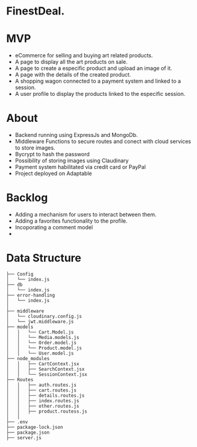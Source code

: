 # FinestDeal.

# MVP
* eCommerce for selling and buying art related products.
* A page to display all the art products on sale.
* A page to create a especific product and upload an image of it.
* A page with the details of the created product.
* A shopping wagon connected to a payment system and linked to a session.
* A user profile to display the products linked to the especific session.

# About
* Backend running using ExpressJs and MongoDb.
* Middleware Functions to secure routes and conect with cloud services to store images.
* Bycrypt to hash the password
* Possibility of storing images using Claudinary
* Payment system habilitated via credit card or PayPal
* Project deployed on Adaptable

# Backlog
* Adding a mechanism for users to interact between them.
* Adding a favorites functionality to the profile. 
* Incoporating a comment model
* 

# Data Structure
```
├── Config
│   └── index.js
├── db
│   └── index.js
├── error-handling
│   └── index.js
│   
├── middleware
│   └── cloudinary.config.js
│   └── jwt.middleware.js
├── models
│   │   └── Cart.Model.js
│   │   └── Media.models.js
│   │   └── Order.model.js
│   │   └── Product.model.js
│   │   └── User.model.js
├── node_modules
│   │   ├── CartContext.jsx
│   │   ├── SearchContext.jsx
│   │   └── SessionContext.jsx
├── Routes
│   │   ├── auth.routes.js
│   │   ├── cart.routes.js
│   │   ├── details.routes.js
│   │   ├── index.routes.js
│   │   ├── other.routes.js
│   │   ├── product.routess.js
│   │
├── .env
├── package-lock.json
├── package.json
├── server.js

```




